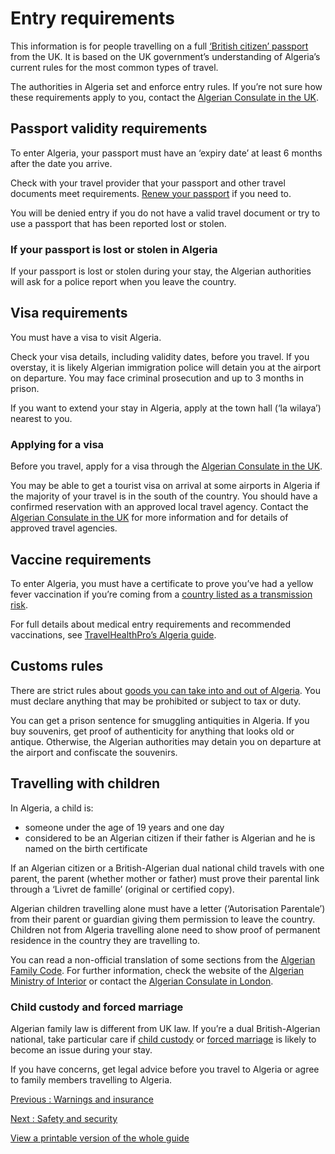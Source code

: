 # Entry requirements

This information is for people travelling on a full [‘British citizen’ passport](https://www.gov.uk/types-of-british-nationality) from the UK. It is based on the UK government’s understanding of Algeria’s current rules for the most common types of travel.

The authorities in Algeria set and enforce entry rules. If you’re not sure how these requirements apply to you, contact the [Algerian Consulate in the UK](https://www.algerian-consulate.org.uk/).

## Passport validity requirements

To enter Algeria, your passport must have an ‘expiry date’ at least 6 months after the date you arrive.

Check with your travel provider that your passport and other travel documents meet requirements. [Renew your passport](https://www.gov.uk/renew-adult-passport/renew) if you need to.

You will be denied entry if you do not have a valid travel document or try to use a passport that has been reported lost or stolen.

### If your passport is lost or stolen in Algeria

If your passport is lost or stolen during your stay, the Algerian authorities will ask for a police report when you leave the country.

## Visa requirements

You must have a visa to visit Algeria.

Check your visa details, including validity dates, before you travel. If you overstay, it is likely Algerian immigration police will detain you at the airport on departure. You may face criminal prosecution and up to 3 months in prison.

If you want to extend your stay in Algeria, apply at the town hall (‘la wilaya’) nearest to you.

### Applying for a visa

Before you travel, apply for a visa through the [Algerian Consulate in the UK](https://www.algerian-consulate.org.uk/).

You may be able to get a tourist visa on arrival at some airports in Algeria if the majority of your travel is in the south of the country. You should have a confirmed reservation with an approved local travel agency. Contact the [Algerian Consulate in the UK](https://www.algerian-consulate.org.uk/) for more information and for details of approved travel agencies.

## Vaccine requirements

To enter Algeria, you must have a certificate to prove you’ve had a yellow fever vaccination if you’re coming from a [country listed as a transmission risk](https://nathnacyfzone.org.uk/factsheet/65/countries-with-risk-of-yellow-fever-transmission).

For full details about medical entry requirements and recommended vaccinations, see [TravelHealthPro’s Algeria guide](https://travelhealthpro.org.uk/country/3/algeria#Vaccine_Recommendations).

## Customs rules

There are strict rules about [goods you can take into and out of Algeria](https://www.douane.gov.dz/?lang=en). You must declare anything that may be prohibited or subject to tax or duty.

You can get a prison sentence for smuggling antiquities in Algeria. If you buy souvenirs, get proof of authenticity for anything that looks old or antique. Otherwise, the Algerian authorities may detain you on departure at the airport and confiscate the souvenirs.

## Travelling with children

In Algeria, a child is:

* someone under the age of 19 years and one day
* considered to be an Algerian citizen if their father is Algerian and he is named on the birth certificate

If an Algerian citizen or a British-Algerian dual national child travels with one parent, the parent (whether mother or father) must prove their parental link through a ‘Livret de famille’ (original or certified copy).

Algerian children travelling alone must have a letter (‘Autorisation Parentale’) from their parent or guardian giving them permission to leave the country. Children not from Algeria travelling alone need to show proof of permanent residence in the country they are travelling to.

You can read a non-official translation of some sections from the [Algerian Family Code](https://www.gov.uk/government/publications/algerian-family-code). For further information, check the website of the [Algerian Ministry of Interior](https://www.interieur.gov.dz/index.php/fr/mes-d%C3%A9marches-administratives/sortie-des-mineurs-%C3%A0-l-%C3%A9tranger.html) or contact the [Algerian Consulate in London](https://www.algerian-consulate.org.uk/).

### Child custody and forced marriage

Algerian family law is different from UK law. If you’re a dual British-Algerian national, take particular care if [child custody](https://www.gov.uk/permission-take-child-abroad) or [forced marriage](https://www.gov.uk/stop-forced-marriage) is likely to become an issue during your stay.

If you have concerns, get legal advice before you travel to Algeria or agree to family members travelling to Algeria.

[Previous
:
Warnings and insurance](/foreign-travel-advice/algeria)

[Next
:
Safety and security](/foreign-travel-advice/algeria/safety-and-security)

[View a printable version of the whole guide](/foreign-travel-advice/algeria/print)